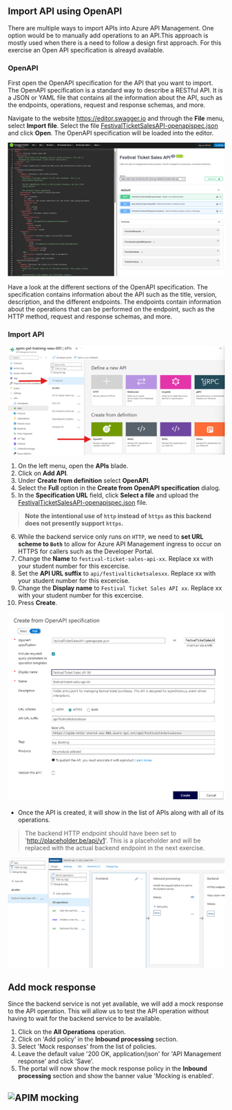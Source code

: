 ## Import API using OpenAPI

There are multiple ways to import APIs into Azure API Management. One option would be to manually add operations to an API.This approach is mostly used when there is a need to follow a design first approach. For this exercise an Open API specification is alreayd available.

### OpenAPI
First open the OpenAPI specification for the API that you want to import. The OpenAPI specification is a standard way to describe a RESTful API. It is a JSON or YAML file that contains all the information about the API, such as the endpoints, operations, request and response schemas, and more.

Navigate to the website https://editor.swagger.io and through the **File** menu, select **Import file**. Select the file [FestivalTicketSalesAPI-openapispec.json](../../assets/openapispec/FestivalTicketSalesAPI-openapispec.json) and click **Open**. The OpenAPI specification will be loaded into the editor.

![Swagger editor](../../assets/images/swagger-editor.png)

Have a look at the different sections of the OpenAPI specification. The specification contains information about the API such as the title, version, description, and the different endpoints. The endpoints contain information about the operations that can be performed on the endpoint, such as the HTTP method, request and response schemas, and more.

### Import API


![Import API](../../assets/images/import-api.png)

1) On the left menu, open the **APIs** blade.  
2) Click on **Add API**.  
3) Under **Create from definition** select **OpenAPI**.  
4) Select the **Full** option in the **Create from OpenAPI specification** dialog.  
5) In the **Specification URL** field, click **Select a file** and upload the [FestivalTicketSalesAPI-openapispec.json](../../assets/openapispec/FestivalTicketSalesAPI-openapispec.json) file.

> **Note the intentional use of `http` instead of `https` as this backend does not presently support `https`.**  

6) While the backend service only runs on `HTTP`, we need to **set URL scheme to `Both`** to allow for Azure API Management ingress to occur on HTTPS for callers such as the Developer Portal.  
7) Change the **Name** to `festival-ticket-sales-api-xx`. Replace xx with your student number for this excercise.
8) Set the **API URL suffix** to `api/festivalticketsalesxx`.  Replace xx with your student number for this excercise.
9) Change the **Display name** to `Festival Ticket Sales API xx`. Replace xx with your student number for this excercise.
10) Press **Create**.  

![APIM Add Festival Ticket API](../../assets/images/apim-create-ean-openapispec.png)

- Once the API is created, it will show in the list of APIs along with all of its operations.

> The backend HTTP endpoint should have been set to 'http://placeholder.be/api/v1'. This is a placeholder and will be replaced with the actual backend endpoint in the next exercise.

  ![APIM Add Festival Ticket API](../../assets/images/apim-create-ean-openapispec2.png)

## Add mock response
Since the backend service is not yet available, we will add a mock response to the API operation. This will allow us to test the API operation without having to wait for the backend service to be available.

1) Click on the **All Operations** operation. 
2) Click on 'Add policy' in the **Inbound processing** section.
3) Select 'Mock responses' from the list of policies.
4) Leave the default value '200 OK, application/json' for 'API Management response' and click 'Save'.
5) The portal will now show the mock response policy in the **Inbound processing** section and show the banner value 'Mocking is enabled'.

![APIM mocking](../../assets/images/apîm-mocking.png)
---
